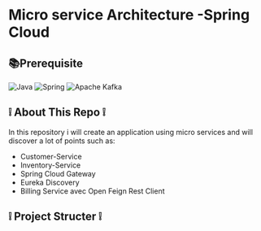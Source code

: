# Micro service Architecture -Spring Cloud  
 
## 📚Prerequisite
![Java](https://img.shields.io/badge/java-%23ED8B00.svg?style=for-the-badge&logo=openjdk&logoColor=white)
![Spring](https://img.shields.io/badge/spring-%236DB33F.svg?style=for-the-badge&logo=spring&logoColor=white)
![Apache Kafka](https://img.shields.io/static/v1?style=for-the-badge&message=Apache+Kafka&color=231F20&logo=Apache+Kafka&logoColor=FFFFFF&label=)

## ❕ About This Repo ❕

In this repository i will create an application using micro services and will discover a lot of points such as:

- Customer-Service
- Inventory-Service
- Spring Cloud Gateway 
- Eureka Discovery
- Billing Service avec Open Feign Rest Client

## ❕ Project Structer ❕

